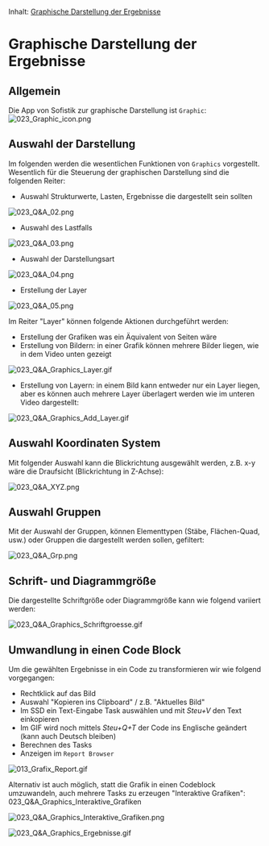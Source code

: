Inhalt:
[Graphische Darstellung der Ergebnisse](#graphische-darstellung-der-ergebnisse)

# Graphische Darstellung der Ergebnisse

## Allgemein
Die App von Sofistik zur graphische Darstellung ist `Graphic`:
![023_Graphic_icon.png](/docs/assets/images/023_Graphic_icon.png)

## Auswahl der Darstellung
Im folgenden werden die wesentlichen Funktionen von `Graphics` vorgestellt.
Wesentlich für die Steuerung der graphischen Darstellung sind die folgenden Reiter:

- Auswahl Strukturwerte, Lasten, Ergebnisse die dargestellt sein sollten

![023_Q&A_02.png](/docs/assets/images/023_Q&A_02.png)

- Auswahl des Lastfalls

![023_Q&A_03.png](/docs/assets/images/023_Q&A_03.png)

- Auswahl der Darstellungsart

![023_Q&A_04.png](/docs/assets/images/023_Q&A_04.png)

- Erstellung der Layer 

![023_Q&A_05.png](/docs/assets/images/023_Q&A_05.png)

Im Reiter "Layer" können folgende Aktionen durchgeführt werden:
- Erstellung der Grafiken was ein Äquivalent von Seiten wäre
- Erstellung von Bildern: in einer Grafik können mehrere Bilder liegen, wie in dem Video unten gezeigt

![023_Q&A_Graphics_Layer.gif](/docs/assets/images/023_Q&A_Graphics_Layer.gif)

- Erstellung von Layern: in einem Bild kann entweder nur ein Layer liegen, aber es können auch mehrere Layer überlagert werden wie im unteren Video dargestellt:

![023_Q&A_Graphics_Add_Layer.gif](/docs/assets/images/023_Q&A_Graphics_Add_Layer.gif)

## Auswahl Koordinaten System

Mit folgender Auswahl kann die Blickrichtung ausgewählt werden, z.B. x-y wäre die Draufsicht (Blickrichtung in Z-Achse):

![023_Q&A_XYZ.png](/docs/assets/images/023_Q&A_XYZ.png)

## Auswahl Gruppen

Mit der Auswahl der Gruppen, können Elementtypen (Stäbe, Flächen-Quad, usw.) oder Gruppen die dargestellt werden sollen, gefiltert:

![023_Q&A_Grp.png](/docs/assets/images/023_Q&A_Grp.png)

## Schrift- und Diagrammgröße

Die dargestellte Schriftgröße oder Diagrammgröße kann wie folgend variiert werden:

![023_Q&A_Graphics_Schriftgroesse.gif](/docs/assets/images/023_Q&A_Graphics_Schriftgroesse.gif)

## Umwandlung in einen Code Block

Um die gewählten Ergebnisse in ein Code zu transformieren wir wie folgend vorgegangen:
- Rechtklick auf das Bild
- Auswahl "Kopieren ins Clipboard" / z.B. "Aktuelles Bild"
- Im SSD ein Text-Eingabe Task auswählen und mit *Steu+V* den Text einkopieren
- Im GIF wird noch mittels *Steu+Q+T* der Code ins Englische geändert (kann auch Deutsch bleiben)
- Berechnen des Tasks
- Anzeigen im `Report Browser`

![013_Grafix_Report.gif](/docs/assets/images/013_Grafix_Report.gif)

Alternativ ist auch möglich, statt die Grafik in einen Codeblock umzuwandeln, auch mehrere Tasks zu erzeugen "Interaktive Grafiken": 
023_Q&A_Graphics_Interaktive_Grafiken

![023_Q&A_Graphics_Interaktive_Grafiken.png](/docs/assets/images/023_Q&A_Graphics_Interaktive_Grafiken.png)

![023_Q&A_Graphics_Ergebnisse.gif](/docs/assets/images/023_Q&A_Graphics_Ergebnisse.gif)

